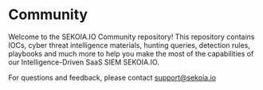 # Community

Welcome to the SEKOIA.IO Community repository! This repository contains IOCs, cyber threat intelligence materials, hunting queries, detection rules, playbooks and much more to help you make the most of the capabilities of our Intelligence-Driven SaaS SIEM SEKOIA.IO.

For questions and feedback, please contact support@sekoia.io 
